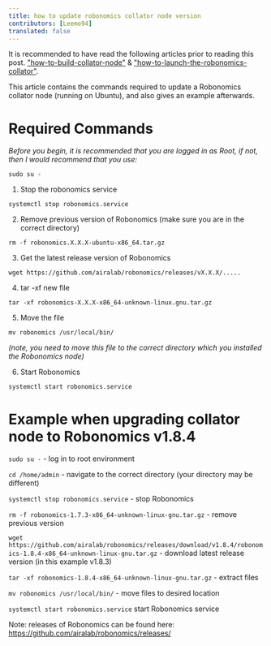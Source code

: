 ```yaml
---
title: how to update robonomics collator node version 
contributors: [Leemo94]
translated: false
---
```


It is recommended to have read the following articles prior to reading this post. ["how-to-build-collator-node"](https://github.com/airalab/robonomics-wiki/blob/master/docs/en/how-to-build-collator-node.md) & ["how-to-launch-the-robonomics-collator"](https://github.com/airalab/robonomics-wiki/blob/master/docs/en/how-to-launch-the-robonomics-collator.md).

This article contains the commands required to update a Robonomics collator node (running on Ubuntu), and also gives an example afterwards.

# **Required Commands**

*Before you begin, it is recommended that you are logged in as Root, if not, then I would recommend that you use:*

``sudo su -``

1. Stop the robonomics service

``systemctl stop robonomics.service``

2. Remove previous version of Robonomics (make sure you are in the correct directory)

``rm -f robonomics.X.X.X-ubuntu-x86_64.tar.gz``

3. Get the latest release version of Robonomics

``wget https://github.com/airalab/robonomics/releases/vX.X.X/.....``

4. tar -xf new file

``tar -xf robonomics-X.X.X-x86_64-unknown-linux.gnu.tar.gz``

5. Move the file

``mv robonomics /usr/local/bin/``

*(note, you need to move this file to the correct directory which you installed the Robonomics node)*

6. Start Robonomics

``systemctl start robonomics.service``

# **Example when upgrading collator node to Robonomics v1.8.4**

``sudo su -`` - log in to root environment

``cd /home/admin`` - navigate to the correct directory (your directory may be different)

``systemctl stop robonomics.service`` - stop Robonomics

``rm -f robonomics-1.7.3-x86_64-unknown-linux-gnu.tar.gz`` - remove previous version

``wget https://github.com/airalab/robonomics/releases/download/v1.8.4/robonomics-1.8.4-x86_64-unknown-linux-gnu.tar.gz`` - download latest release version (in this example v1.8.3)

``tar -xf robonomics-1.8.4-x86_64-unknown-linux-gnu.tar.gz`` - extract files

``mv robonomics /usr/local/bin/`` - move files to desired location

``systemctl start robonomics.service`` start Robonomics service

Note: releases of Robonomics can be found here: https://github.com/airalab/robonomics/releases/ 


